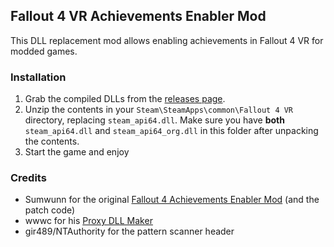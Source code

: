 **Fallout 4 VR Achievements Enabler Mod**
-------------------------------------

This DLL replacement mod allows enabling achievements in Fallout 4 VR for modded games.

### **Installation**

 1. Grab the compiled DLLs from the [releases page](https://github.com/napalm00/FO4VRAchievementsEnabler/releases).
 2. Unzip the contents in your `Steam\SteamApps\common\Fallout 4 VR` directory, replacing `steam_api64.dll`. Make sure you have **both** `steam_api64.dll` and `steam_api64_org.dll` in this folder after unpacking the contents.
 3. Start the game and enjoy

### **Credits**

 - Sumwunn for the original [Fallout 4 Achievements Enabler Mod](https://github.com/Sumwunn/AchievementsModsEnabler) (and the patch code)
 - wwwc for his [Proxy DLL Maker](https://github.com/zeroKilo/ProxyDllMaker)
 - gir489/NTAuthority for the pattern scanner header
